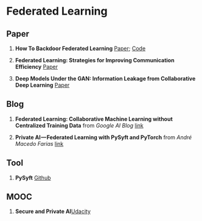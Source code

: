 # Federated Learning

## Paper
1. **How To Backdoor Federated Learning**
[Paper](https://arxiv.org/abs/1807.00459);
[Code](https://github.com/ebagdasa/backdoor_federated_learning)

1. **Federated Learning: Strategies for Improving Communication Efficiency**
[Paper](https://arxiv.org/abs/1610.05492)

1. **Deep Models Under the GAN: Information Leakage from Collaborative Deep Learning**
[Paper](https://dl.acm.org/citation.cfm?id=3134012)

## Blog
1. **Federated Learning: Collaborative Machine Learning without Centralized Training Data** from *Google AI Blog*
[link](https://ai.googleblog.com/2017/04/federated-learning-collaborative.html)

1. **Private AI — Federated Learning with PySyft and PyTorch** from *André Macedo Farias* [link](https://towardsdatascience.com/private-ai-federated-learning-with-pysyft-and-pytorch-954a9e4a4d4e)

## Tool
1. **PySyft** [Github](https://github.com/OpenMined/PySyft)

## MOOC
1. **Secure and Private AI**[Udacity](https://classroom.udacity.com/courses/ud185)

